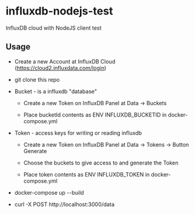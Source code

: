 # influxdb-nodejs-test
InfluxDB cloud with NodeJS client test

## Usage

* Create a new Account at InfluxDB Cloud (https://cloud2.influxdata.com/login)

* git clone this repo

* Bucket - is a influxdb "database"

  * Create a new Token on InfluxDB Panel at Data -> Buckets

  * Place bucketId contents as ENV INFLUXDB_BUCKETID in docker-compose.yml

* Token - access keys for writing or reading influxdb

  * Create a new Token on InfluxDB Panel at Data -> Tokens -> Button Generate

  * Choose the buckets to give access to and generate the Token

  * Place token contents as ENV INFLUXDB_TOKEN in docker-compose.yml

* docker-compose up --build

* curl -X POST http://localhost:3000/data
